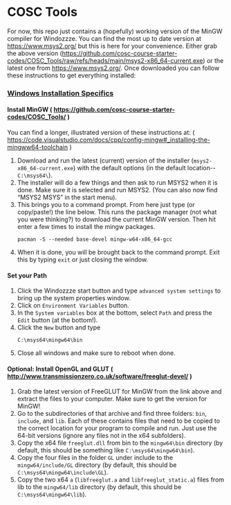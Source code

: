# COSC Tools
For now, this repo just contains a (hopefully) working version of the MinGW compiler for Windozzze. You can find the most up to date version at https://www.msys2.org/ but this is here for your convenience. Either grab the above version (https://github.com/cosc-course-starter-codes/COSC_Tools/raw/refs/heads/main/msys2-x86_64-current.exe) or the latest one from https://www.msys2.org/.
Once downloaded you can follow these instructions to get everything installed:
### <u>Windows Installation Specifics</u>
#### Install MinGW ( https://github.com/cosc-course-starter-codes/COSC_Tools/ )

You can find a longer, illustrated version of these instructions at: ( https://code.visualstudio.com/docs/cpp/config-mingw#_installing-the-mingww64-toolchain )
1.  Download and run the latest (current) version of the installer (`msys2-x86_64-current.exe`) with the default options (in the default location--`C:\msys64\`).
2.	The installer will do a few things and then ask to run MSYS2 when it is done. Make sure it is selected and run MSYS2. (You can also now find “MSYS2 MSYS” in the start menu).
3.	This brings you to a command prompt. From here just type (or copy/paste!) the line below. This runs the package manager (not what you were thinking?) to download the current MinGW version. Then hit enter a few times to install the mingw packages.
    ```
    pacman -S --needed base-devel mingw-w64-x86_64-gcc
    ```
4.	When it is done, you will be brought back to the command prompt. Exit this by typing `exit` or just closing the window.

#### Set your Path
1. Click the Windozzze start button and type `advanced system settings` to bring up the system properties window.
1. Click on `Environment Variables` button.
1. In the `System variables` box at the bottom, select `Path` and press the `Edit` button (at the bottom!).
1. Click the `New` button and type
   ```
   C:\msys64\mingw64\bin
   ```
1. Close all windows and make sure to reboot when done.

#### Optional: Install OpenGL and GLUT ( http://www.transmissionzero.co.uk/software/freeglut-devel/ )
1. Grab the latest version of FreeGLUT for MinGW from the link above and extract the files to your computer. Make sure to get the version for MinGW!
1. Go to the subdirectories of that archive and find three folders: `bin`, `include`, and `lib`. Each of these contains files that need to be copied to the correct location for your program to compile and run. Just use the 64-bit versions (ignore any files not in the x64 subfolders).
1. Copy the x64 file `freeglut.dll` from bin to the `mingw64\bin` directory (by default, this should be something like `C:\msys64\mingw64\bin`).
1. Copy the four files in the folder `GL` under include to the `mingw64/include/GL` directory (by default, this should be `C:\msys64\mingw64\include\GL`).
1. Copy the two x64 `a` (`libfreeglut.a` and `libfreeglut_static.a`) files from lib to the `mingw64/lib` directory (by default, this should be `C:\msys64\mingw64\lib`).
